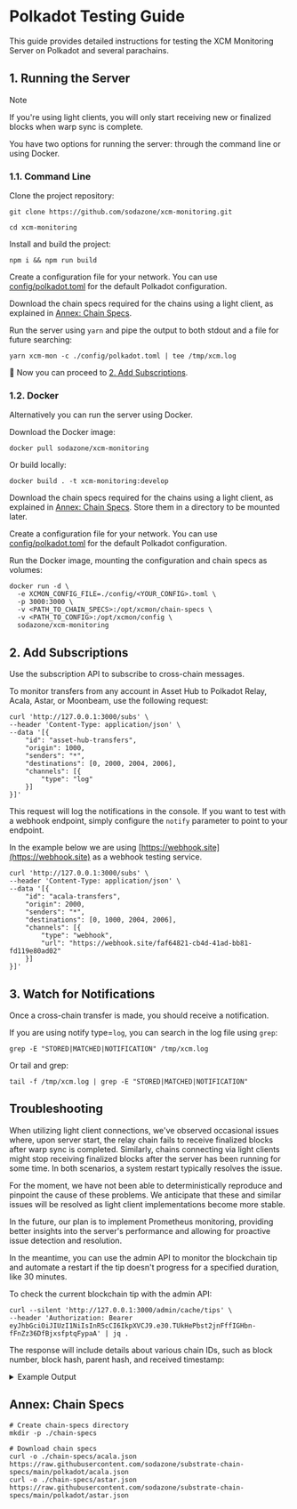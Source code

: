 # Polkadot Testing Guide

This guide provides detailed instructions for testing the XCM Monitoring Server on Polkadot and several parachains.

## 1. Running the Server

> [!NOTE]
> If you're using light clients, you will only start receiving new or finalized blocks when warp sync is complete.

You have two options for running the server: through the command line or using Docker.

### 1.1. Command Line

Clone the project repository:

```
git clone https://github.com/sodazone/xcm-monitoring.git
```

```
cd xcm-monitoring
```

Install and build the project:

```
npm i && npm run build
```

Create a configuration file for your network. You can use [config/polkadot.toml](https://github.com/sodazone/xcm-monitoring/blob/main/config/polkadot.toml) for the default Polkadot configuration.

Download the chain specs required for the chains using a light client, as explained in [Annex: Chain Specs](#annex-chain-specs).

Run the server using `yarn` and pipe the output to both stdout and a file for future searching:

```shell
yarn xcm-mon -c ./config/polkadot.toml | tee /tmp/xcm.log
```

:star2: Now you can proceed to [2. Add Subscriptions](#2-add-subscriptions).

### 1.2. Docker

Alternatively you can run the server using Docker.

Download the Docker image:

```
docker pull sodazone/xcm-monitoring
```

Or build locally:
 
```
docker build . -t xcm-monitoring:develop
```

Download the chain specs required for the chains using a light client, as explained in [Annex: Chain Specs](#annex-chain-specs). Store them in a directory to be mounted later.

Create a configuration file for your network. You can use [config/polkadot.toml](https://github.com/sodazone/xcm-monitoring/blob/main/config/polkadot.toml) for the default Polkadot configuration.

Run the Docker image, mounting the configuration and chain specs as volumes:

```
docker run -d \
  -e XCMON_CONFIG_FILE=./config/<YOUR_CONFIG>.toml \
  -p 3000:3000 \
  -v <PATH_TO_CHAIN_SPECS>:/opt/xcmon/chain-specs \
  -v <PATH_TO_CONFIG>:/opt/xcmon/config \
  sodazone/xcm-monitoring
```

## 2. Add Subscriptions

Use the subscription API to subscribe to cross-chain messages.

To monitor transfers from any account in Asset Hub to Polkadot Relay, Acala, Astar, or Moonbeam, use the following request:

```shell
curl 'http://127.0.0.1:3000/subs' \
--header 'Content-Type: application/json' \
--data '[{
    "id": "asset-hub-transfers",
    "origin": 1000,
    "senders": "*",
    "destinations": [0, 2000, 2004, 2006],
    "channels": [{
        "type": "log"
    }]
}]'
```

This request will log the notifications in the console. If you want to test with a webhook endpoint, simply configure the `notify` parameter to point to your endpoint.

In the example below we are using [https://webhook.site](https://webhook.site) as a webhook testing service.

```shell
curl 'http://127.0.0.1:3000/subs' \
--header 'Content-Type: application/json' \
--data '[{
    "id": "acala-transfers",
    "origin": 2000,
    "senders": "*",
    "destinations": [0, 1000, 2004, 2006],
    "channels": [{
        "type": "webhook",
        "url": "https://webhook.site/faf64821-cb4d-41ad-bb81-fd119e80ad02"
    }]
}]'
```

## 3. Watch for Notifications

Once a cross-chain transfer is made, you should receive a notification.

If you are using notify type=`log`, you can search in the log file using `grep`:

```shell
grep -E "STORED|MATCHED|NOTIFICATION" /tmp/xcm.log
```

Or tail and grep:

```shell
tail -f /tmp/xcm.log | grep -E "STORED|MATCHED|NOTIFICATION"
```

## Troubleshooting

When utilizing light client connections, we've observed occasional issues where, upon server start, the relay chain fails to receive finalized blocks after warp sync is completed. Similarly, chains connecting via light clients might stop receiving finalized blocks after the server has been running for some time. In both scenarios, a system restart typically resolves the issue.

For the moment, we have not been able to deterministically reproduce and pinpoint the cause of these problems. We anticipate that these and similar issues will be resolved as light client implementations become more stable.

In the future, our plan is to implement Prometheus monitoring, providing better insights into the server's performance and allowing for proactive issue detection and resolution.

In the meantime, you can use the admin API to monitor the blockchain tip and automate a restart if the tip doesn't progress for a specified duration, like 30 minutes.

To check the current blockchain tip with the admin API:

```shell
curl --silent 'http://127.0.0.1:3000/admin/cache/tips' \
--header 'Authorization: Bearer eyJhbGciOiJIUzI1NiIsInR5cCI6IkpXVCJ9.e30.TUkHePbst2jnFffIGHbn-fFnZz36DfBjxsfptqFypaA' | jq .
```

The response will include details about various chain IDs, such as block number, block hash, parent hash, and received timestamp:

<details>
  <summary>Example Output</summary>

```json
[
  [
    "0",
    {
      "chainId": "0",
      "blockNumber": "18079863",
      "blockHash": "0x5c028b0f6be54396cb967168d21fbc3e139b5d3abbeab12d94208331de6f2f8c",
      "parentHash": "0x84035c049a8faeb618dacf407019814ed46eee5fc9086fe51d081716e1cae06f",
      "receivedAt": "2023-11-08T16:05:06.329Z"
    }
  ],
  [
    "1000",
    {
      "chainId": "1000",
      "blockNumber": "4971764",
      "blockHash": "0x64b65cba0a4f4ce5ef13d07ed16071904bb14b85255d18ff85a49908c7f8b4da",
      "parentHash": "0xd6b042a64abee1e4c1d81e7580c820d203c6564c8e59f753cb15e9cedacd90d2",
      "receivedAt": "2023-11-08T16:05:06.158Z"
    }
  ],
  // omitted ...
]
```
</details>

## Annex: Chain Specs

```shell
# Create chain-specs directory
mkdir -p ./chain-specs

# Download chain specs
curl -o ./chain-specs/acala.json https://raw.githubusercontent.com/sodazone/substrate-chain-specs/main/polkadot/acala.json
curl -o ./chain-specs/astar.json https://raw.githubusercontent.com/sodazone/substrate-chain-specs/main/polkadot/astar.json
```